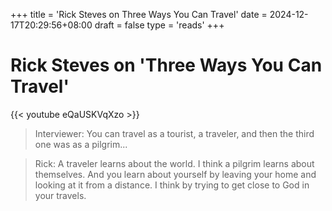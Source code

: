 +++
title = 'Rick Steves on Three Ways You Can Travel'
date = 2024-12-17T20:29:56+08:00
draft = false
type = 'reads'
+++

# Rick Steves on 'Three Ways You Can Travel'
{{< youtube eQaUSKVqXzo >}}

<!-- https://www.youtube.com/watch?v=eQaUSKVqXzo -->

> Interviewer: You can travel as a tourist, a traveler, and then the third one was as a pilgrim... 

> Rick: A traveler learns about the world. I think a pilgrim learns about themselves. And you learn about yourself by leaving your home and looking at it from a distance. I think by trying to get close to God in your travels.